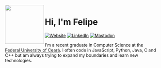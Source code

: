 <img align="left" src="https://avatars.githubusercontent.com/u/36575953" height="128" width="128" alt="" />

# Hi, I'm Felipe

[![Website](https://img.shields.io/badge/website-282a36?logo=semantic-web&logoColor=f8f8f2&style=flat-square)](https://felipe.keiler.nom.br/)
[![LinkedIn](https://img.shields.io/badge/linkedin-8be9fd.svg?logo=linkedin&logoColor=282a36&style=flat-square)](https://www.linkedin.com/in/felipe-keiler/)
[![Mastodon](https://img.shields.io/badge/mastodon-bd93f9?logo=mastodon&logoColor=f8f8f2&style=flat-square)](https://mstdn.social/@fkeiler/)



I'm a recent graduate in Computer Science at the [Federal University of Ceará](https://www.ufc.br/). I often code in JavaScript, Python, Java, C and C++ but am always trying to expand my boundaries and learn new technologies.
